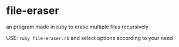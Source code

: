 # file-eraser
an program made in ruby ​​to erase multiple files recursively

USE: ``ruby file-eraser.rb``
and select options according to your need

